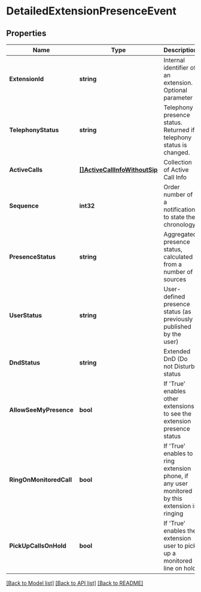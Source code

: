 # DetailedExtensionPresenceEvent

## Properties
Name | Type | Description | Notes
------------ | ------------- | ------------- | -------------
**ExtensionId** | **string** | Internal identifier of an extension. Optional parameter | [optional] [default to null]
**TelephonyStatus** | **string** | Telephony presence status. Returned if telephony status is changed. | [optional] [default to null]
**ActiveCalls** | [**[]ActiveCallInfoWithoutSip**](ActiveCallInfoWithoutSIP.md) | Collection of Active Call Info | [optional] [default to null]
**Sequence** | **int32** | Order number of a notification to state the chronology | [optional] [default to null]
**PresenceStatus** | **string** | Aggregated presence status, calculated from a number of sources | [optional] [default to null]
**UserStatus** | **string** | User-defined presence status (as previously published by the user) | [optional] [default to null]
**DndStatus** | **string** | Extended DnD (Do not Disturb) status | [optional] [default to null]
**AllowSeeMyPresence** | **bool** | If &#39;True&#39; enables other extensions to see the extension presence status | [optional] [default to null]
**RingOnMonitoredCall** | **bool** | If &#39;True&#39; enables to ring extension phone, if any user monitored by this extension is ringing | [optional] [default to null]
**PickUpCallsOnHold** | **bool** | If &#39;True&#39; enables the extension user to pick up a monitored line on hold | [optional] [default to null]

[[Back to Model list]](../README.md#documentation-for-models) [[Back to API list]](../README.md#documentation-for-api-endpoints) [[Back to README]](../README.md)


